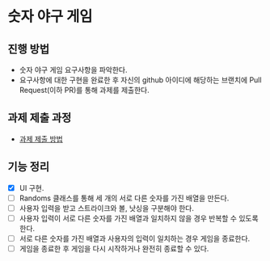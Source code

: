 # 숫자 야구 게임
## 진행 방법
* 숫자 야구 게임 요구사항을 파악한다.
* 요구사항에 대한 구현을 완료한 후 자신의 github 아이디에 해당하는 브랜치에 Pull Request(이하 PR)를 통해 과제를 제출한다.

## 과제 제출 과정
* [과제 제출 방법](https://github.com/next-step/nextstep-docs/tree/master/precourse)

## 기능 정리
- [x] UI 구현.
- [ ] Randoms 클래스를 통해 세 개의 서로 다른 숫자를 가진 배열을 만든다.
- [ ] 사용자 입력을 받고 스트라이크와 볼, 낫싱을 구분해야 한다.
- [ ] 사용자 입력이 서로 다른 숫자를 가진 배열과 일치하지 않을 경우 반복할 수 있도록 한다.
- [ ] 서로 다른 숫자를 가진 배열과 사용자의 입력이 일치하는 경우 게임을 종료한다.
- [ ] 게임을 종료한 후 게임을 다시 시작하거나 완전히 종료할 수 있다.